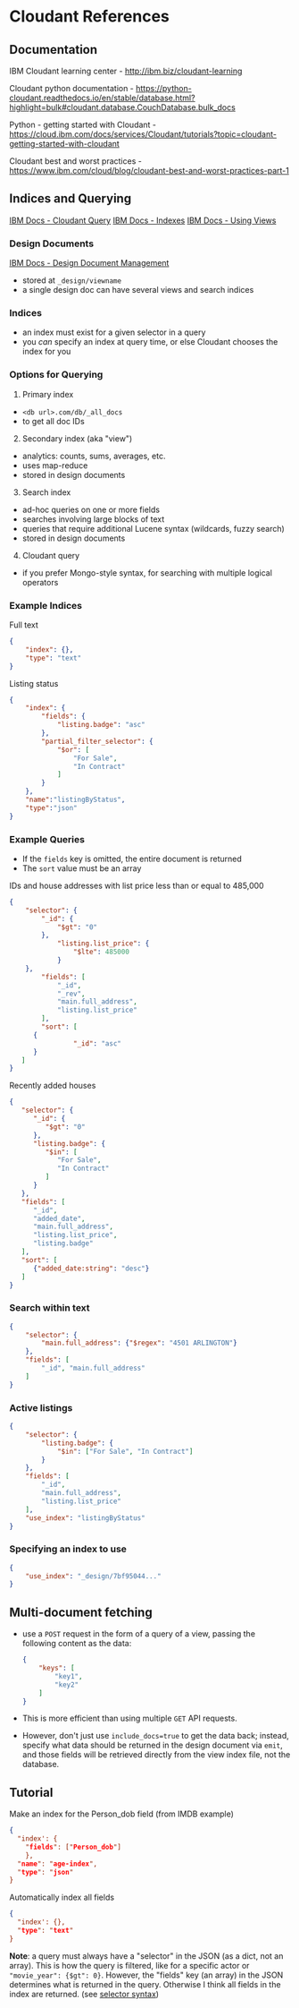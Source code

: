 # Cloudant References

## Documentation
IBM Cloudant learning center - http://ibm.biz/cloudant-learning

Cloudant python documentation - https://python-cloudant.readthedocs.io/en/stable/database.html?highlight=bulk#cloudant.database.CouchDatabase.bulk_docs

Python - getting started with Cloudant - https://cloud.ibm.com/docs/services/Cloudant/tutorials?topic=cloudant-getting-started-with-cloudant

Cloudant best and worst practices - https://www.ibm.com/cloud/blog/cloudant-best-and-worst-practices-part-1

## Indices and Querying
[IBM Docs - Cloudant Query](https://developer.ibm.com/clouddataservices/docs/compose/cloudant/cloudant-query/)
[IBM Docs - Indexes](https://developer.ibm.com/clouddataservices/docs/compose/cloudant/indexes/)
[IBM Docs - Using Views](https://cloud.ibm.com/docs/Cloudant?topic=Cloudant-using-views)

### Design Documents
[IBM Docs - Design Document Management](https://cloud.ibm.com/docs/Cloudant?topic=Cloudant-design-document-management)
* stored at `_design/viewname`
* a single design doc can have several views and search indices

### Indices
* an index must exist for a given selector in a query
* you _can_ specify an index at query time, or else Cloudant chooses the index for you

### Options for Querying
1. Primary index
  - `<db url>.com/db/_all_docs`
  - to get all doc IDs
2. Secondary index (aka "view")
  - analytics: counts, sums, averages, etc.
  - uses map-reduce
  - stored in design documents
3. Search index
  - ad-hoc queries on one or more fields
  - searches involving large blocks of text
  - queries that require additional Lucene syntax (wildcards, fuzzy search)
  - stored in design documents
4. Cloudant query
  - if you prefer Mongo-style syntax, for searching with multiple logical operators

### Example Indices 
Full text
```json
{
	"index": {},
	"type": "text"
}
```
Listing status
```json
{
	"index": {
		"fields": {
			"listing.badge": "asc"
		},
		"partial_filter_selector": {
			"$or": [
				"For Sale",
				"In Contract"
			]
		}
	},
	"name":"listingByStatus",
	"type":"json"
}
```

### Example Queries
* If the `fields` key is omitted, the entire document is returned
* The `sort` value must be an array

IDs and house addresses with list price less than or equal to 485,000
```json
{
	"selector": {
		"_id": {
			"$gt": "0"
		},
			"listing.list_price": {
				"$lte": 485000
			}
	},
		"fields": [
			"_id",
			"_rev",
			"main.full_address",
			"listing.list_price"
		],
		"sort": [
      {
				"_id": "asc"
      }
   ]
}
```

Recently added houses
```json
{
   "selector": {
      "_id": {
         "$gt": "0"
      },
      "listing.badge": {
         "$in": [
            "For Sale",
            "In Contract"
         ]
      }
   },
   "fields": [
      "_id",
      "added_date",
      "main.full_address",
      "listing.list_price",
      "listing.badge"
   ],
   "sort": [
      {"added_date:string": "desc"}
   ]
}
```

### Search within text
```json
{
	"selector": {
		"main.full_address": {"$regex": "4501 ARLINGTON"}
	},
	"fields": [
		"_id", "main.full_address"
	]
}
```

### Active listings
```json
{
	"selector": {
		"listing.badge": {
			"$in": ["For Sale", "In Contract"]
		}
	},
	"fields": [
		"_id",
		"main.full_address",
		"listing.list_price"
	],
	"use_index": "listingByStatus"
}
```

### Specifying an index to use
```json
{
    "use_index": "_design/7bf95044..."
}
```

## Multi-document fetching
* use a `POST` request in the form of a query of a view, passing the following
content as the data: 
	```json
	{
		"keys": [
			"key1",
			"key2"
		]
	}
	```

* This is more efficient than using multiple `GET` API requests.
* However, don't just use `include_docs=true` to get the data back; instead, 
specify what data should be returned in the design document via `emit`, and those
fields will be retrieved directly from the view index file, not the database.

## Tutorial
Make an index for the Person_dob field (from IMDB example)
```json
{
  "index': {
    "fields": ["Person_dob"]
    },
  "name": "age-index",
  "type": "json"
}
```

Automatically index all fields
```json
{
  "index': {},
  "type": "text"
}
```

**Note**: a query must always have a "selector" in the JSON (as a dict, not an array). This is how
the query is filtered, like for a specific actor or `"movie_year": {$gt": 0}`. However, the
"fields" key (an array) in the JSON determines what is returned in the query. Otherwise I think
all fields in the index are returned. (see [selector syntax](https://cloud.ibm.com/docs/Cloudant?topic=Cloudant-query#selector-syntax))
